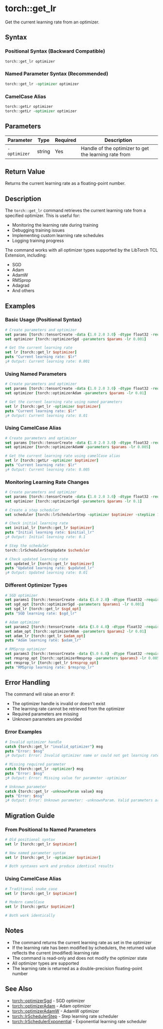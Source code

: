 # torch::get_lr

Get the current learning rate from an optimizer.

## Syntax

### Positional Syntax (Backward Compatible)
```tcl
torch::get_lr optimizer
```

### Named Parameter Syntax (Recommended)
```tcl
torch::get_lr -optimizer optimizer
```

### CamelCase Alias
```tcl
torch::getLr optimizer
torch::getLr -optimizer optimizer
```

## Parameters

| Parameter | Type | Required | Description |
|-----------|------|----------|-------------|
| `-optimizer` | string | Yes | Handle of the optimizer to get the learning rate from |

## Return Value

Returns the current learning rate as a floating-point number.

## Description

The `torch::get_lr` command retrieves the current learning rate from a specified optimizer. This is useful for:

- Monitoring the learning rate during training
- Debugging training issues
- Implementing custom learning rate schedules
- Logging training progress

The command works with all optimizer types supported by the LibTorch TCL Extension, including:
- SGD
- Adam
- AdamW
- RMSprop
- Adagrad
- And others

## Examples

### Basic Usage (Positional Syntax)
```tcl
# Create parameters and optimizer
set params [torch::tensorCreate -data {1.0 2.0 3.0} -dtype float32 -requiresGrad true]
set optimizer [torch::optimizerSgd -parameters $params -lr 0.001]

# Get the current learning rate
set lr [torch::get_lr $optimizer]
puts "Current learning rate: $lr"
;# Output: Current learning rate: 0.001
```

### Using Named Parameters
```tcl
# Create parameters and optimizer
set params [torch::tensorCreate -data {1.0 2.0 3.0} -dtype float32 -requiresGrad true]
set optimizer [torch::optimizerAdam -parameters $params -lr 0.01]

# Get the current learning rate using named parameters
set lr [torch::get_lr -optimizer $optimizer]
puts "Current learning rate: $lr"
;# Output: Current learning rate: 0.01
```

### Using CamelCase Alias
```tcl
# Create parameters and optimizer
set params [torch::tensorCreate -data {1.0 2.0 3.0} -dtype float32 -requiresGrad true]
set optimizer [torch::optimizerAdamW -parameters $params -lr 0.005]

# Get the current learning rate using camelCase alias
set lr [torch::getLr -optimizer $optimizer]
puts "Current learning rate: $lr"
;# Output: Current learning rate: 0.005
```

### Monitoring Learning Rate Changes
```tcl
# Create parameters and optimizer
set params [torch::tensorCreate -data {1.0 2.0 3.0} -dtype float32 -requiresGrad true]
set optimizer [torch::optimizerSgd -parameters $params -lr 0.1]

# Create a step scheduler
set scheduler [torch::lrSchedulerStep -optimizer $optimizer -stepSize 10 -gamma 0.1]

# Check initial learning rate
set initial_lr [torch::get_lr $optimizer]
puts "Initial learning rate: $initial_lr"
;# Output: Initial learning rate: 0.1

# Step the scheduler
torch::lrSchedulerStepUpdate $scheduler

# Check updated learning rate
set updated_lr [torch::get_lr $optimizer]
puts "Updated learning rate: $updated_lr"
;# Output: Updated learning rate: 0.01
```

### Different Optimizer Types
```tcl
# SGD optimizer
set params1 [torch::tensorCreate -data {1.0 2.0} -dtype float32 -requiresGrad true]
set sgd_opt [torch::optimizerSgd -parameters $params1 -lr 0.001]
set sgd_lr [torch::get_lr $sgd_opt]
puts "SGD learning rate: $sgd_lr"

# Adam optimizer
set params2 [torch::tensorCreate -data {3.0 4.0} -dtype float32 -requiresGrad true]
set adam_opt [torch::optimizerAdam -parameters $params2 -lr 0.01]
set adam_lr [torch::get_lr $adam_opt]
puts "Adam learning rate: $adam_lr"

# RMSprop optimizer
set params3 [torch::tensorCreate -data {5.0 6.0} -dtype float32 -requiresGrad true]
set rmsprop_opt [torch::optimizerRmsprop -parameters $params3 -lr 0.005]
set rmsprop_lr [torch::get_lr $rmsprop_opt]
puts "RMSprop learning rate: $rmsprop_lr"
```

## Error Handling

The command will raise an error if:

- The optimizer handle is invalid or doesn't exist
- The learning rate cannot be retrieved from the optimizer
- Required parameters are missing
- Unknown parameters are provided

### Error Examples
```tcl
# Invalid optimizer handle
catch {torch::get_lr "invalid_optimizer"} msg
puts "Error: $msg"
;# Output: Error: Invalid optimizer name or could not get learning rate

# Missing required parameter
catch {torch::get_lr -optimizer} msg
puts "Error: $msg"
;# Output: Error: Missing value for parameter -optimizer

# Unknown parameter
catch {torch::get_lr -unknownParam value} msg
puts "Error: $msg"
;# Output: Error: Unknown parameter: -unknownParam. Valid parameters are: -optimizer
```

## Migration Guide

### From Positional to Named Parameters
```tcl
# Old positional syntax
set lr [torch::get_lr $optimizer]

# New named parameter syntax
set lr [torch::get_lr -optimizer $optimizer]

# Both syntaxes work and produce identical results
```

### Using CamelCase Alias
```tcl
# Traditional snake_case
set lr [torch::get_lr $optimizer]

# Modern camelCase
set lr [torch::getLr $optimizer]

# Both work identically
```

## Notes

- The command returns the current learning rate as set in the optimizer
- If the learning rate has been modified by schedulers, the returned value reflects the current (modified) learning rate
- The command is read-only and does not modify the optimizer state
- All optimizer types are supported
- The learning rate is returned as a double-precision floating-point number

## See Also

- [torch::optimizerSgd](optimizer_sgd.md) - SGD optimizer
- [torch::optimizerAdam](optimizer_adam.md) - Adam optimizer
- [torch::optimizerAdamW](optimizer_adamw.md) - AdamW optimizer
- [torch::lrSchedulerStep](lr_scheduler_step.md) - Step learning rate scheduler
- [torch::lrSchedulerExponential](lr_scheduler_exponential.md) - Exponential learning rate scheduler 